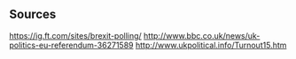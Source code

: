 
## Sources

https://ig.ft.com/sites/brexit-polling/
http://www.bbc.co.uk/news/uk-politics-eu-referendum-36271589
http://www.ukpolitical.info/Turnout15.htm
